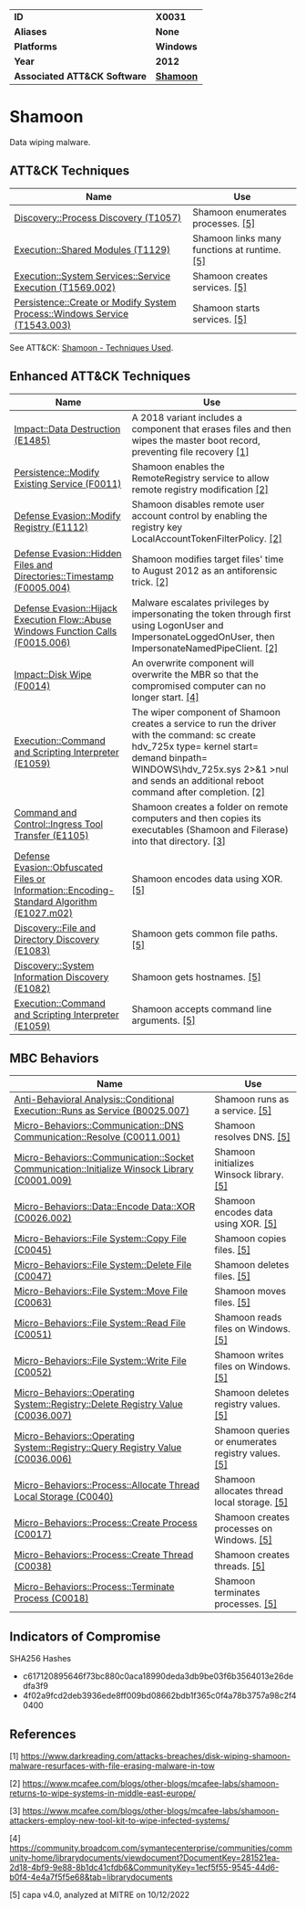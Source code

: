<table>
<tr>
<td><b>ID</b></td>
<td><b>X0031</b></td>
</tr>
<tr>
<td><b>Aliases</b></td>
<td><b>None</b></td>
</tr>
<tr>
<td><b>Platforms</b></td>
<td><b>Windows</b></td>
</tr>
<tr>
<td><b>Year</b></td>
<td><b>2012</b></td>
</tr>
<tr>
<td><b>Associated ATT&CK Software</b></td>
<td><b><a href="https://attack.mitre.org/software/S0140/">Shamoon</a></b></td>
</tr>
</table>


# Shamoon

Data wiping malware.


## ATT&CK Techniques

|Name|Use|
|---|---|
|[Discovery::Process Discovery (T1057)](https://attack.mitre.org/techniques/T1057)|Shamoon enumerates processes. [[5]](#5)|
|[Execution::Shared Modules (T1129)](https://attack.mitre.org/techniques/T1129)|Shamoon links many functions at runtime. [[5]](#5)|
|[Execution::System Services::Service Execution (T1569.002)](https://attack.mitre.org/techniques/T1569/002)|Shamoon creates services. [[5]](#5)|
|[Persistence::Create or Modify System Process::Windows Service (T1543.003)](https://attack.mitre.org/techniques/T1543/003)|Shamoon starts services. [[5]](#5)|

See ATT&CK: [Shamoon - Techniques Used](https://attack.mitre.org/software/S0140/).


## Enhanced ATT&CK Techniques

|Name|Use|
|---|---|
|[Impact::Data Destruction (E1485)](../impact/data-destruction.md)|A 2018 variant includes a component that erases files and then wipes the master boot record, preventing file recovery [[1]](#1)|
|[Persistence::Modify Existing Service (F0011)](../persistence/modify-existing-service.md)|Shamoon enables the RemoteRegistry service to allow remote registry modification [[2]](#2)|
|[Defense Evasion::Modify Registry (E1112)](../defense-evasion/modify-registry.md)|Shamoon disables remote user account control by enabling the registry key LocalAccountTokenFilterPolicy. [[2]](#2)|
|[Defense Evasion::Hidden Files and Directories::Timestamp (F0005.004)](../defense-evasion/hidden-files-and-directories.md)|Shamoon modifies target files' time to August 2012 as an antiforensic trick.  [[2]](#2)|
|[Defense Evasion::Hijack Execution Flow::Abuse Windows Function Calls (F0015.006)](../defense-evasion/hijack-execution-flow.md)|Malware escalates privileges by impersonating the token through first using LogonUser and ImpersonateLoggedOnUser, then ImpersonateNamedPipeClient. [[2]](#2)|
|[Impact::Disk Wipe (F0014)](../impact/disk-wipe.md)|An overwrite component will overwrite the MBR so that the compromised computer can no longer start. [[4]](#4)|
|[Execution::Command and Scripting Interpreter (E1059)](../execution/command-and-scripting-interpreter.md)|The wiper component of Shamoon creates a service to run the driver with the command: sc create hdv_725x type= kernel start= demand binpath= WINDOWS\hdv_725x.sys 2>&1 >nul and sends an additional reboot command after completion. [[2]](#2)|
|[Command and Control::Ingress Tool Transfer (E1105)](../command-and-control/ingress-tool-transfer.md)|Shamoon creates a folder on remote computers and then copies its executables (Shamoon and Filerase) into that directory. [[3]](#3)|
|[Defense Evasion::Obfuscated Files or Information::Encoding-Standard Algorithm (E1027.m02)](../defense-evasion/obfuscated-files-or-information.md)|Shamoon encodes data using XOR. [[5]](#5)|
|[Discovery::File and Directory Discovery (E1083)](../discovery/file-and-directory-discovery.md)|Shamoon gets common file paths. [[5]](#5)|
|[Discovery::System Information Discovery (E1082)](../discovery/system-information-discovery.md)|Shamoon gets hostnames. [[5]](#5)|
|[Execution::Command and Scripting Interpreter (E1059)](../execution/command-and-scripting-interpreter.md)|Shamoon accepts command line arguments. [[5]](#5)|


## MBC Behaviors

|Name|Use|
|---|---|
|[Anti-Behavioral Analysis::Conditional Execution::Runs as Service (B0025.007)](../execution/conditional-execution.md)|Shamoon runs as a service. [[5]](#5)|
|[Micro-Behaviors::Communication::DNS Communication::Resolve (C0011.001)](../micro-behaviors/communication/dns-communication.md)|Shamoon resolves DNS. [[5]](#5)|
|[Micro-Behaviors::Communication::Socket Communication::Initialize Winsock Library (C0001.009)](../micro-behaviors/communication/socket-communication.md)|Shamoon initializes Winsock library. [[5]](#5)|
|[Micro-Behaviors::Data::Encode Data::XOR (C0026.002)](../micro-behaviors/data/encode-data.md)|Shamoon encodes data using XOR. [[5]](#5)|
|[Micro-Behaviors::File System::Copy File (C0045)](../micro-behaviors/file-system/copy-file.md)|Shamoon copies files. [[5]](#5)|
|[Micro-Behaviors::File System::Delete File (C0047)](../micro-behaviors/file-system/delete-file.md)|Shamoon deletes files. [[5]](#5)|
|[Micro-Behaviors::File System::Move File (C0063)](../micro-behaviors/file-system/move-file.md)|Shamoon moves files. [[5]](#5)|
|[Micro-Behaviors::File System::Read File (C0051)](../micro-behaviors/file-system/read-file.md)|Shamoon reads files on Windows. [[5]](#5)|
|[Micro-Behaviors::File System::Write File (C0052)](../micro-behaviors/file-system/writes-file.md)|Shamoon writes files on Windows. [[5]](#5)|
|[Micro-Behaviors::Operating System::Registry::Delete Registry Value (C0036.007)](../micro-behaviors/operating-system/registry.md)|Shamoon deletes registry values. [[5]](#5)|
|[Micro-Behaviors::Operating System::Registry::Query Registry Value (C0036.006)](../micro-behaviors/operating-system/registry.md)|Shamoon queries or enumerates registry values. [[5]](#5)|
|[Micro-Behaviors::Process::Allocate Thread Local Storage (C0040)](../micro-behaviors/process/allocate-thread-local-storage.md)|Shamoon allocates thread local storage. [[5]](#5)|
|[Micro-Behaviors::Process::Create Process (C0017)](../micro-behaviors/process/create-process.md)|Shamoon creates processes on Windows. [[5]](#5)|
|[Micro-Behaviors::Process::Create Thread (C0038)](../micro-behaviors/process/create-thread.md)|Shamoon creates threads. [[5]](#5)|
|[Micro-Behaviors::Process::Terminate Process (C0018)](../micro-behaviors/process/terminate-process.md)|Shamoon terminates processes. [[5]](#5)|


## Indicators of Compromise

SHA256 Hashes
- c617120895646f73bc880c0aca18990deda3db9be03f6b3564013e26dedfa3f9
- 4f02a9fcd2deb3936ede8ff009bd08662bdb1f365c0f4a78b3757a98c2f40400


## References

<a name="1">[1]</a> https://www.darkreading.com/attacks-breaches/disk-wiping-shamoon-malware-resurfaces-with-file-erasing-malware-in-tow

<a name="2">[2]</a> https://www.mcafee.com/blogs/other-blogs/mcafee-labs/shamoon-returns-to-wipe-systems-in-middle-east-europe/

<a name="3">[3]</a> https://www.mcafee.com/blogs/other-blogs/mcafee-labs/shamoon-attackers-employ-new-tool-kit-to-wipe-infected-systems/

<a name="4">[4]</a> https://community.broadcom.com/symantecenterprise/communities/community-home/librarydocuments/viewdocument?DocumentKey=281521ea-2d18-4bf9-9e88-8b1dc41cfdb6&CommunityKey=1ecf5f55-9545-44d6-b0f4-4e4a7f5f5e68&tab=librarydocuments

<a name="5">[5]</a> capa v4.0, analyzed at MITRE on 10/12/2022


